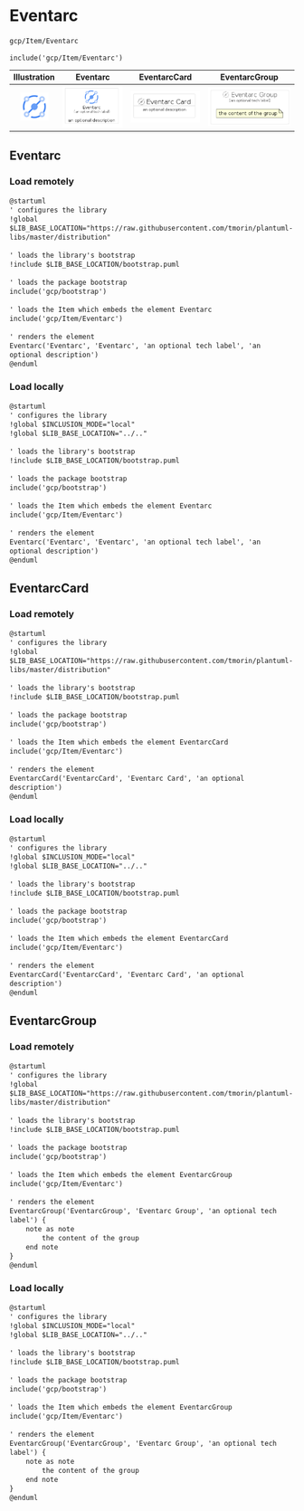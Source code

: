 # Eventarc


```text
gcp/Item/Eventarc
```

```text
include('gcp/Item/Eventarc')
```



| Illustration | Eventarc | EventarcCard | EventarcGroup |
| :---: | :---: | :---: | :---: |
| ![illustration for Illustration](../../gcp/Item/Eventarc.png) | ![illustration for Eventarc](../../gcp/Item/Eventarc.Local.png) | ![illustration for EventarcCard](../../gcp/Item/EventarcCard.Local.png) | ![illustration for EventarcGroup](../../gcp/Item/EventarcGroup.Local.png) |




## Eventarc

### Load remotely
```plantuml
@startuml
' configures the library
!global $LIB_BASE_LOCATION="https://raw.githubusercontent.com/tmorin/plantuml-libs/master/distribution"

' loads the library's bootstrap
!include $LIB_BASE_LOCATION/bootstrap.puml

' loads the package bootstrap
include('gcp/bootstrap')

' loads the Item which embeds the element Eventarc
include('gcp/Item/Eventarc')

' renders the element
Eventarc('Eventarc', 'Eventarc', 'an optional tech label', 'an optional description')
@enduml
```

### Load locally
```plantuml
@startuml
' configures the library
!global $INCLUSION_MODE="local"
!global $LIB_BASE_LOCATION="../.."

' loads the library's bootstrap
!include $LIB_BASE_LOCATION/bootstrap.puml

' loads the package bootstrap
include('gcp/bootstrap')

' loads the Item which embeds the element Eventarc
include('gcp/Item/Eventarc')

' renders the element
Eventarc('Eventarc', 'Eventarc', 'an optional tech label', 'an optional description')
@enduml
```

## EventarcCard

### Load remotely
```plantuml
@startuml
' configures the library
!global $LIB_BASE_LOCATION="https://raw.githubusercontent.com/tmorin/plantuml-libs/master/distribution"

' loads the library's bootstrap
!include $LIB_BASE_LOCATION/bootstrap.puml

' loads the package bootstrap
include('gcp/bootstrap')

' loads the Item which embeds the element EventarcCard
include('gcp/Item/Eventarc')

' renders the element
EventarcCard('EventarcCard', 'Eventarc Card', 'an optional description')
@enduml
```

### Load locally
```plantuml
@startuml
' configures the library
!global $INCLUSION_MODE="local"
!global $LIB_BASE_LOCATION="../.."

' loads the library's bootstrap
!include $LIB_BASE_LOCATION/bootstrap.puml

' loads the package bootstrap
include('gcp/bootstrap')

' loads the Item which embeds the element EventarcCard
include('gcp/Item/Eventarc')

' renders the element
EventarcCard('EventarcCard', 'Eventarc Card', 'an optional description')
@enduml
```

## EventarcGroup

### Load remotely
```plantuml
@startuml
' configures the library
!global $LIB_BASE_LOCATION="https://raw.githubusercontent.com/tmorin/plantuml-libs/master/distribution"

' loads the library's bootstrap
!include $LIB_BASE_LOCATION/bootstrap.puml

' loads the package bootstrap
include('gcp/bootstrap')

' loads the Item which embeds the element EventarcGroup
include('gcp/Item/Eventarc')

' renders the element
EventarcGroup('EventarcGroup', 'Eventarc Group', 'an optional tech label') {
    note as note
        the content of the group
    end note
}
@enduml
```

### Load locally
```plantuml
@startuml
' configures the library
!global $INCLUSION_MODE="local"
!global $LIB_BASE_LOCATION="../.."

' loads the library's bootstrap
!include $LIB_BASE_LOCATION/bootstrap.puml

' loads the package bootstrap
include('gcp/bootstrap')

' loads the Item which embeds the element EventarcGroup
include('gcp/Item/Eventarc')

' renders the element
EventarcGroup('EventarcGroup', 'Eventarc Group', 'an optional tech label') {
    note as note
        the content of the group
    end note
}
@enduml
```


